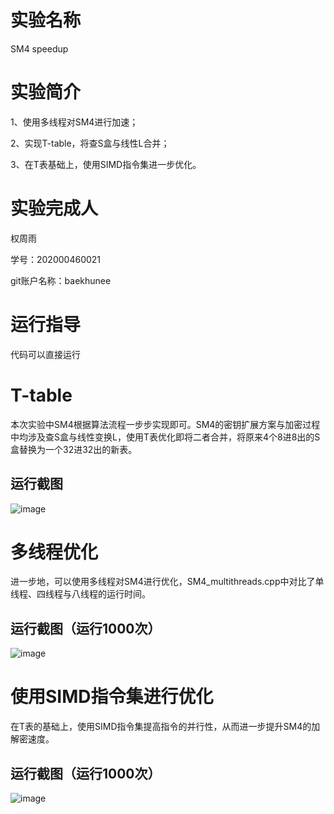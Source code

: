 # 实验名称
SM4 speedup

# 实验简介
1、使用多线程对SM4进行加速；

2、实现T-table，将查S盒与线性L合并；

3、在T表基础上，使用SIMD指令集进一步优化。

# 实验完成人
权周雨 

学号：202000460021 

git账户名称：baekhunee

# 运行指导
代码可以直接运行

# T-table
本次实验中SM4根据算法流程一步步实现即可。SM4的密钥扩展方案与加密过程中均涉及查S盒与线性变换L，使用T表优化即将二者合并，将原来4个8进8出的S盒替换为一个32进32出的新表。

## 运行截图
![image](https://user-images.githubusercontent.com/105578152/180714289-082d841a-fc1a-41b8-8cd4-56492c8932a8.png)

# 多线程优化

进一步地，可以使用多线程对SM4进行优化，SM4_multithreads.cpp中对比了单线程、四线程与八线程的运行时间。

## 运行截图（运行1000次）
![image](https://user-images.githubusercontent.com/105578152/180715365-e82b2217-5140-47d3-b212-b5843d2a0b90.png)

# 使用SIMD指令集进行优化
在T表的基础上，使用SIMD指令集提高指令的并行性，从而进一步提升SM4的加解密速度。

## 运行截图（运行1000次）
![image](https://user-images.githubusercontent.com/105578152/180715821-5e1c9e06-6be9-4090-8895-d930f5e7e6fe.png)

